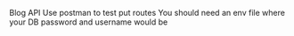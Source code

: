 Blog API
Use postman to test put routes
You should need an env file where your DB password and username would be
